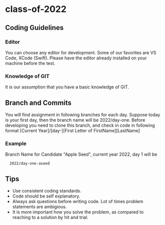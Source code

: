 # class-of-2022
## Coding Guidelines
 
### Editor

You can choose any editor for development. Some of our favorites are VS Code, XCode (Swift). Please have the editor already installed on your machine before the test.

### Knowledge of GIT
It is our assumption that you have a basic knowledge of GIT.

## Branch and Commits

You will find assignment in following branches for each day. Suppose today is your first day, then the branch name will be 2022/day-one. 
Before developing you need to clone this branch, and check in code in following format
[Current Year]/[day-<day>][First Letter of FirstName][LastName]
  
### Example
Branch Name for Candidate "Apple Seed", current year 2022, day 1 will be  
```
  2022/day-one-aseed
``` 
 

## Tips
* Use consistent coding standards.
* Code should be self explanatory.
* Always ask questions before writing code. Lot of times problem statements are ambigious.
* It is more important how you solve the problem, as compared to reaching to a solution by hit and trial.

